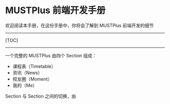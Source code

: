 # MUSTPlus 前端开发手册

欢迎阅读本手册，在这份手册中，你将会了解到 MUSTPlus 前端开发的细节

---

[TOC]

---

一个完整的 MUSTPlus 由四个 Section 组成：

 - 课程表（Timetable）
 - 资讯（News）
 - 校友圈（Moment）
 - 我的（Me）
 
 
Section 与 Section 之间的切换，由